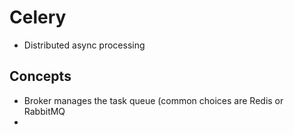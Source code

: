 # Celery
* Distributed async processing

## Concepts
* Broker manages the task queue (common choices are Redis or RabbitMQ
* 
